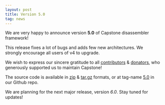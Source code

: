 ```yaml
---
layout: post
title: Version 5.0
tag: news
---
```


We are very happy to announce version **5.0** of Capstone disassembler framework!

This release fixes a lot of bugs and adds few new architectures. We strongly encourage all users of v4 to upgrade.

We wish to express our sincere gratitude to all [contributors](https://github.com/capstone-engine/capstone/graphs/contributors) & [donators](donate), who generously supported us to maintain Capstone!

The source code is available in [zip](https://github.com/capstone-engine/capstone/archive/refs/tags/5.0.zip) & [tar.gz](https://github.com/capstone-engine/capstone/archive/refs/tags/5.0.tar.gz) formats, or at tag-name [5.0](https://github.com/capstone-engine/capstone/releases/tag/5.0) in our Github repo.

We are planning for the next major release, version *6.0*. Stay tuned for updates!
